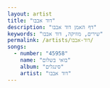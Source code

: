 ```yaml
---
layout: artist
title: "דוד אבבו"
description: "דף האמן דוד אבבו"
keywords: "שירים, מוזיקה, דוד אבבו"
permalink: /artists/דוד-אבבו/
songs:
  - number: "45958"
    name: "בואי בשלום"
    album: "סינגלים"
    artist: "דוד אבבו"
---
```

